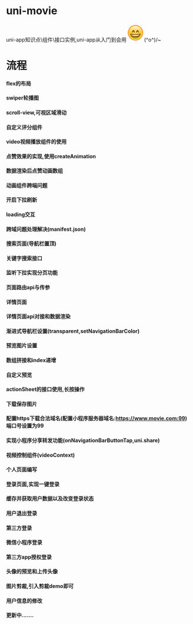 # uni-movie
uni-app知识点\组件\接口实例,uni-app从入门到会用![](README_files/1.png)\(^o^)/~
# 流程
#### flex的布局
#### swiper轮播图
#### scroll-view,可视区域滑动
#### 自定义评分组件
#### video视频播放组件的使用
#### 点赞效果的实现,使用createAnimation
#### 数据渲染后点赞动画数组
#### 动画组件跨端问题
#### 开启下拉刷新
#### loading交互
#### 跨域问题处理解决(manifest.json)
#### 搜索页面(导航栏置顶)
#### 关键字搜索接口
#### 监听下拉实现分页功能
#### 页面路由api与传参
#### 详情页面
#### 详情页面api对接和数据渲染
#### 渐进式导航栏设置(transparent,setNavigationBarColor)
#### 预览图片设置
#### 数组拼接和index递增
#### 自定义预览
#### actionSheet的接口使用,长按操作
#### 下载保存图片
#### 配置https下载合法域名(配置小程序服务器域名:https://www.movie.com:99)端口号设置为99
#### 实现小程序分享转发功能(onNavigationBarButtonTap,uni.share)
#### 视频控制组件(videoContext)
#### 个人页面编写
#### 登录页面,实现一键登录
#### 缓存并获取用户数据以及改变登录状态
#### 用户退出登录
#### 第三方登录
#### 微信小程序登录
#### 第三方app授权登录
#### 头像的预览和上传头像
#### 图片剪裁,引入剪裁demo即可
#### 用户信息的修改
#### 更新中.......